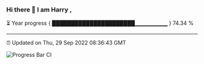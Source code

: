 ### Hi there 👋 I am Harry , 

⏳ Year progress { ██████████████████████▁▁▁▁▁▁▁▁ } 74.34 %

---

⏰ Updated on Thu, 29 Sep 2022 08:36:43 GMT

![Progress Bar CI](https://github.com/duykhang68/duykhang68/workflows/Progress%20Bar%20CI/badge.svg)
